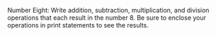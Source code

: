Number Eight: Write addition, subtraction, multiplication, and division operations that each result in the number 8. Be sure to enclose your operations in print statements to see the results.